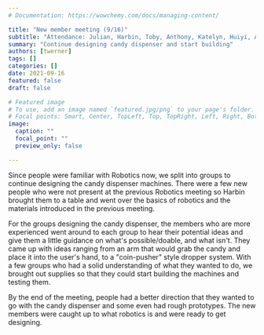 ```yaml
---
# Documentation: https://wowchemy.com/docs/managing-content/

title: "New member meeting (9/16)"
subtitle: "Attendance: Julian, Harbin, Toby, Anthony, Katelyn, Huiyi, Ava, Ehis, Juan, Ian, Peter"
summary: "Continue designing candy dispenser and start building"
authors: [twerner]
tags: []
categories: []
date: 2021-09-16
featured: false
draft: false

# Featured image
# To use, add an image named `featured.jpg/png` to your page's folder.
# Focal points: Smart, Center, TopLeft, Top, TopRight, Left, Right, BottomLeft, Bottom, BottomRight.
image:
  caption: ""
  focal_point: ""
  preview_only: false

---
```


Since people were familiar with Robotics now, we split into groups to continue designing the candy dispenser machines. There were a few new people who were not present at the previous Robotics meeting so Harbin brought them to a table and went over the basics of robotics and the materials introduced in the previous meeting. 

For the groups designing the candy dispenser, the members who are more experienced went around to each group to hear their potential ideas and give them a little guidance on what's possible/doable, and what isn't. They came up with ideas ranging from an arm that would grab the candy and place it into the user's hand, to a "coin-pusher" style dropper system. With a few groups who had a solid understanding of what they wanted to do, we brought out supplies so that they could start building the machines and testing them. 

By the end of the meeting, people had a better direction that they wanted to go with the candy dispenser and some even had rough prototypes. The new members were caught up to what robotics is and were ready to get designing.
